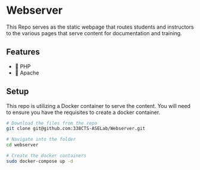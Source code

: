 # Webserver

This Repo serves as the static webpage that routes students and instructors to the various pages that serve content for documentation and training.

## Features

- 💾 PHP
- 💾 Apache

## Setup

This repo is utilizing a Docker container to serve the content. You will need to ensure you have the requisites to create a docker container.

```sh
# Download the files from the repo
git clone git@github.com:338CTS-ASELab/Webserver.git

# Navigate into the folder
cd webserver

# Create the docker containers
sudo docker-compose up -d
```
